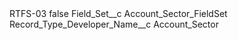 <?xml version="1.0" encoding="UTF-8"?>
<CustomMetadata xmlns="http://soap.sforce.com/2006/04/metadata" xmlns:xsi="http://www.w3.org/2001/XMLSchema-instance" xmlns:xsd="http://www.w3.org/2001/XMLSchema">
    <label>RTFS-03</label>
    <protected>false</protected>
    <values>
        <field>Field_Set__c</field>
        <value xsi:type="xsd:string">Account_Sector_FieldSet</value>
    </values>
    <values>
        <field>Record_Type_Developer_Name__c</field>
        <value xsi:type="xsd:string">Account_Sector</value>
    </values>
</CustomMetadata>
